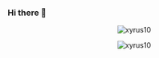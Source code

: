 ### Hi there 👋

<!--
**ibnurizqiaramadan/ibnurizqiaramadan** is a ✨ _special_ ✨ repository because its `README.md` (this file) appears on your GitHub profile.

Here are some ideas to get you started:

- 🔭 I’m currently working on ...
- 🌱 I’m currently learning ...
- 👯 I’m looking to collaborate on ...
- 🤔 I’m looking for help with ...
- 💬 Ask me about ...
- 📫 How to reach me: ...
- 😄 Pronouns: ...
- ⚡ Fun fact: ...
-->

<p img align="center"> <img src="https://github-readme-stats.vercel.app/api?username=ibnurizqiaramadan&show_icons=true&theme=gotham" alt="xyrus10" />
<p img align="center"> <img src="https://github-readme-stats.vercel.app/api/top-langs/?username=ibnurizqiaramadan&layout=compact&theme=gotham" alt="xyrus10" /> 
